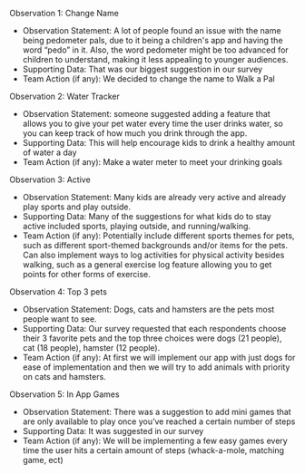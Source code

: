 Observation 1: Change Name 
- Observation Statement: A lot of people found an issue with the name being pedometer pals, due to it being a children's app and having the word “pedo” in it. Also, the word pedometer might be too advanced for children to understand, making it less appealing to younger audiences. 
- Supporting Data: That was our biggest suggestion in our survey
- Team Action (if any): We decided to change the name to Walk a Pal


Observation 2: Water Tracker
- Observation Statement: someone suggested adding a feature that allows you to give your pet water every time the user drinks water, so you can keep track of how much you drink through the app.
- Supporting Data: This will help encourage kids to drink a healthy amount of water a day
- Team Action (if any): Make a water meter to meet your drinking goals

Observation 3: Active
- Observation Statement: Many kids are already very active and already play sports and play outside. 
- Supporting Data: Many of the suggestions for what kids do to stay active included sports, playing outside, and running/walking.  
- Team Action (if any): Potentially include different sports themes for pets, such as different sport-themed backgrounds and/or items for the pets. Can also implement ways to log activities for physical activity besides walking, such as a general exercise log feature allowing you to get points for other forms of exercise.

Observation 4:  Top 3 pets
- Observation Statement: Dogs, cats and hamsters are the pets most people want to see. 
- Supporting Data: Our survey requested that each respondents choose their 3 favorite pets and the top three choices were dogs (21 people), cat (18 people), hamster (12 people).
- Team Action (if any): At first we will implement our app with just dogs for ease of implementation and then we will try to add animals with priority on cats and hamsters.  


Observation 5: In App Games
- Observation Statement: There was a suggestion to add mini games that are only available to play once you’ve reached a certain number of steps
- Supporting Data: It was suggested in our survey
- Team Action (if any): We will be implementing a few easy games every time the user hits a certain amount of steps (whack-a-mole, matching game, ect)
